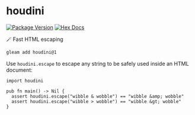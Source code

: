 # houdini

[![Package Version](https://img.shields.io/hexpm/v/houdini)](https://hex.pm/packages/houdini)
[![Hex Docs](https://img.shields.io/badge/hex-docs-ffaff3)](https://hexdocs.pm/houdini/)

🪄 Fast HTML escaping

```sh
gleam add houdini@1
```

Use `houdini.escape` to escape any string to be safely used inside an HTML
document:

```gleam
import houdini

pub fn main() -> Nil {
  assert houdini.escape("wibble & wobble") == "wibble &amp; wobble"
  assert houdini.escape("wibble > wobble") == "wibble &gt; wobble"
}
```
